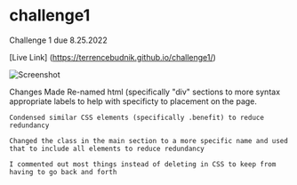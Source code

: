 # challenge1
Challenge 1 due 8.25.2022

[Live Link] (https://terrencebudnik.github.io/challenge1/)

![Screenshot](challenge1_screenshot)

Changes Made
    Re-named html (specifically "div" sections to more syntax appropriate labels to help with specificty to placement on the page.

    Condensed similar CSS elements (specifically .benefit) to reduce redundancy

    Changed the class in the main section to a more specific name and used that to include all elements to reduce redundancy 

    I commented out most things instead of deleting in CSS to keep from having to go back and forth 